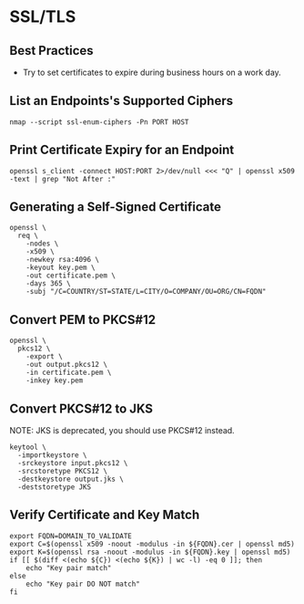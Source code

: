 # SSL/TLS

## Best Practices

- Try to set certificates to expire during business hours on a work day.

## List an Endpoints's Supported Ciphers

~~~
nmap --script ssl-enum-ciphers -Pn PORT HOST
~~~

## Print Certificate Expiry for an Endpoint

~~~
openssl s_client -connect HOST:PORT 2>/dev/null <<< "Q" | openssl x509 -text | grep "Not After :"
~~~

## Generating a Self-Signed Certificate

~~~
openssl \
  req \
    -nodes \
    -x509 \
    -newkey rsa:4096 \
    -keyout key.pem \
    -out certificate.pem \
    -days 365 \
    -subj "/C=COUNTRY/ST=STATE/L=CITY/O=COMPANY/OU=ORG/CN=FQDN"
~~~

## Convert PEM to PKCS#12

~~~
openssl \
  pkcs12 \
    -export \
    -out output.pkcs12 \
    -in certificate.pem \
    -inkey key.pem
~~~

## Convert PKCS#12 to JKS

NOTE: JKS is deprecated, you should use PKCS#12 instead.

~~~
keytool \
  -importkeystore \
  -srckeystore input.pkcs12 \
  -srcstoretype PKCS12 \
  -destkeystore output.jks \
  -deststoretype JKS
~~~

## Verify Certificate and Key Match

~~~
export FQDN=DOMAIN_TO_VALIDATE
export C=$(openssl x509 -noout -modulus -in ${FQDN}.cer | openssl md5)
export K=$(openssl rsa -noout -modulus -in ${FQDN}.key | openssl md5)
if [[ $(diff <(echo ${C}) <(echo ${K}) | wc -l) -eq 0 ]]; then
    echo "Key pair match"
else
    echo "Key pair DO NOT match"
fi
~~~
